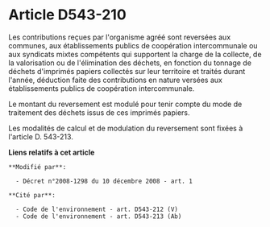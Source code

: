 # Article D543-210

Les contributions reçues par l'organisme agréé sont reversées aux communes, aux établissements publics de coopération
intercommunale ou aux syndicats mixtes compétents qui supportent la charge de la collecte, de la valorisation ou de
l'élimination des déchets, en fonction du tonnage de déchets d'imprimés papiers collectés sur leur territoire et traités
durant l'année, déduction faite des contributions en nature versées aux établissements publics de coopération
intercommunale. 

Le montant du reversement est modulé pour tenir compte du mode de traitement des déchets issus de ces imprimés papiers. 

Les modalités de calcul et de modulation du reversement sont fixées à l'article D. 543-213.

**Liens relatifs à cet article**

	**Modifié par**:

	  - Décret n°2008-1298 du 10 décembre 2008 - art. 1

	**Cité par**:

	  - Code de l'environnement - art. D543-212 (V)
	  - Code de l'environnement - art. D543-213 (Ab)
